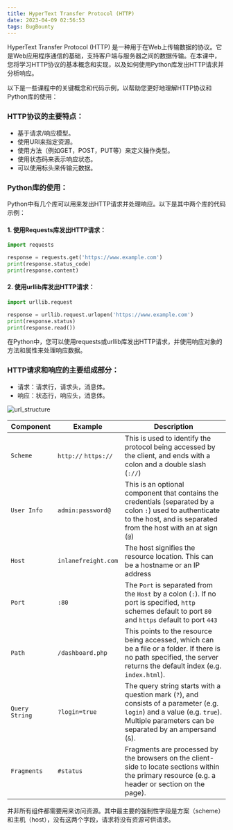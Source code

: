 ```yaml
---
title: HyperText Transfer Protocol (HTTP)
date: 2023-04-09 02:56:53
tags: BugBounty
---
```


HyperText Transfer Protocol (HTTP) 是一种用于在Web上传输数据的协议。它是Web应用程序通信的基础，支持客户端与服务器之间的数据传输。在本课中，您将学习HTTP协议的基本概念和实现，以及如何使用Python库发出HTTP请求并分析响应。

以下是一些课程中的关键概念和代码示例，以帮助您更好地理解HTTP协议和Python库的使用：

### HTTP协议的主要特点：

- 基于请求/响应模型。
- 使用URI来指定资源。
- 使用方法（例如GET，POST，PUT等）来定义操作类型。
- 使用状态码来表示响应状态。
- 可以使用标头来传输元数据。

### Python库的使用：

Python中有几个库可以用来发出HTTP请求并处理响应。以下是其中两个库的代码示例：

#### 1. 使用Requests库发出HTTP请求：

```python
import requests

response = requests.get('https://www.example.com')
print(response.status_code)
print(response.content)
```

#### 2. 使用urllib库发出HTTP请求：

```python
import urllib.request

response = urllib.request.urlopen('https://www.example.com')
print(response.status)
print(response.read())
```

在Python中，您可以使用requests或urllib库发出HTTP请求，并使用响应对象的方法和属性来处理响应数据。

### HTTP请求和响应的主要组成部分：

- 请求：请求行，请求头，消息体。
- 响应：状态行，响应头，消息体。

![url_structure](https://p.ipic.vip/ds0c00.png)

| **Component**  | **Example**          | **Description**                                              |
| -------------- | -------------------- | ------------------------------------------------------------ |
| `Scheme`       | `http://` `https://` | This is used to identify the protocol being accessed by the client, and ends with a colon and a double slash (`://`) |
| `User Info`    | `admin:password@`    | This is an optional component that contains the credentials (separated by a colon `:`) used to authenticate to the host, and is separated from the host with an at sign (`@`) |
| `Host`         | `inlanefreight.com`  | The host signifies the resource location. This can be a hostname or an IP address |
| `Port`         | `:80`                | The `Port` is separated from the `Host` by a colon (`:`). If no port is specified, `http` schemes default to port `80` and `https` default to port `443` |
| `Path`         | `/dashboard.php`     | This points to the resource being accessed, which can be a file or a folder. If there is no path specified, the server returns the default index (e.g. `index.html`). |
| `Query String` | `?login=true`        | The query string starts with a question mark (`?`), and consists of a parameter (e.g. `login`) and a value (e.g. `true`). Multiple parameters can be separated by an ampersand (`&`). |
| `Fragments`    | `#status`            | Fragments are processed by the browsers on the client-side to locate sections within the primary resource (e.g. a header or section on the page). |

并非所有组件都需要用来访问资源。其中最主要的强制性字段是方案（scheme）和主机（host），没有这两个字段，请求将没有资源可供请求。

